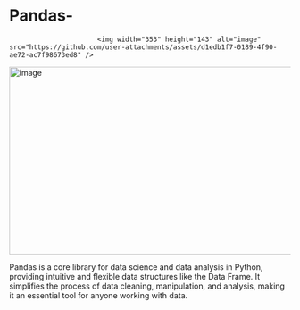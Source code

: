 # Pandas-

                          <img width="353" height="143" alt="image" src="https://github.com/user-attachments/assets/d1edb1f7-0189-4f90-ae72-ac7f98673ed8" />


<img width="1049" height="336" alt="image" src="https://github.com/user-attachments/assets/b6e7d04a-4e1f-456a-800d-ca1aeb6c820d" />



Pandas is a core library for data science and data analysis in Python, providing intuitive and flexible data structures like the Data Frame. It simplifies the process of data cleaning, manipulation, and analysis, making it an essential tool for anyone working with data.

